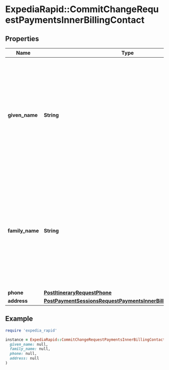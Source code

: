 # ExpediaRapid::CommitChangeRequestPaymentsInnerBillingContact

## Properties

| Name | Type | Description | Notes |
| ---- | ---- | ----------- | ----- |
| **given_name** | **String** | First/given name of the payment type account holder. Max 60 characters. Special characters (\&quot;&lt;\&quot;, \&quot;&gt;\&quot;, \&quot;(\&quot;, \&quot;)\&quot;, and \&quot;&amp;\&quot;) entered in this field will be re-encoded. |  |
| **family_name** | **String** | Last/family name of the payment type account holder. Max 60 characters. Special characters (\&quot;&lt;\&quot;, \&quot;&gt;\&quot;, \&quot;(\&quot;, \&quot;)\&quot;, and \&quot;&amp;\&quot;) entered in this field will be re-encoded. |  |
| **phone** | [**PostItineraryRequestPhone**](PostItineraryRequestPhone.md) |  | [optional] |
| **address** | [**PostPaymentSessionsRequestPaymentsInnerBillingContactAddress**](PostPaymentSessionsRequestPaymentsInnerBillingContactAddress.md) |  |  |

## Example

```ruby
require 'expedia_rapid'

instance = ExpediaRapid::CommitChangeRequestPaymentsInnerBillingContact.new(
  given_name: null,
  family_name: null,
  phone: null,
  address: null
)
```

